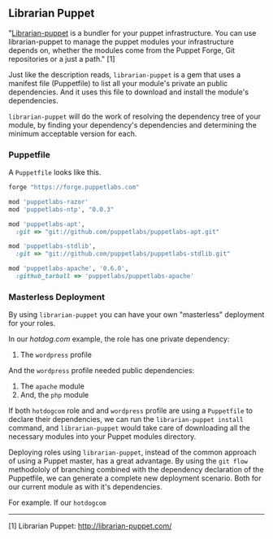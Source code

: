## Librarian Puppet

"[Librarian-puppet](http://librarian-puppet.com/) is a bundler for your puppet infrastructure. You can use librarian-puppet to manage the puppet modules your infrastructure depends on, whether the modules come from the Puppet Forge, Git repositories or a just a path." [1]

Just like the description reads, `librarian-puppet` is a gem that uses a manifest file (Puppetfile) to list all your module's private an public dependencies. And it uses this file to download and install the module's dependencies.

`librarian-puppet` will do the work of resolving the dependency tree of your module, by finding your dependency's dependencies and determining the minimum acceptable version for each.

### Puppetfile

A `Puppetfile` looks like this.

```ruby
forge "https://forge.puppetlabs.com"

mod 'puppetlabs-razor'
mod 'puppetlabs-ntp', "0.0.3"

mod 'puppetlabs-apt',
  :git => "git://github.com/puppetlabs/puppetlabs-apt.git"

mod 'puppetlabs-stdlib',
  :git => "git://github.com/puppetlabs/puppetlabs-stdlib.git"

mod 'puppetlabs-apache', '0.6.0',
  :github_tarball => 'puppetlabs/puppetlabs-apache'
```

### Masterless Deployment

By using `librarian-puppet` you can have your own "masterless" deployment for your roles.

In our *hotdog.com* example, the role has one private dependency:
1. The `wordpress` profile

And the `wordpress` profile needed public dependencies:
1. The `apache` module
2. And, the `php` module

If both `hotdogcom` role and and `wordpress` profile are using a `Puppetfile` to declare their dependencies, we can run the `librarian-puppet install` command, and `librarian-puppet` would take care of downloading all the necessary modules into your Puppet modules directory.

Deploying roles using `librarian-puppet`, instead of the common approach of using a Puppet master, has a great advantage. By using the `git flow` methodololy of branching combined with the dependency declaration of the Puppetfile, we can generate a complete new deployment scenario. Both for our current module as with it's dependencies.

For example. If our `hotdogcom`


---

[1] Librarian Puppet: http://librarian-puppet.com/